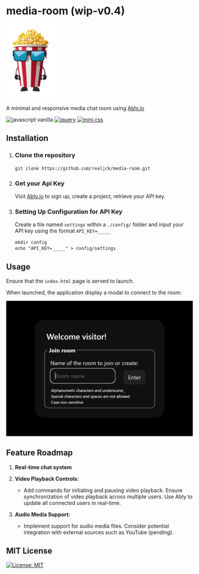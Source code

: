 # media-room (wip-v0.4)

<img src="./assets/images/mascot.svg" alt="popcorn mascot" height="200">

A minimal and responsive media chat room using [Ably.io](https://ably.com/)

![javascript vanilla](https://img.shields.io/badge/javascript-grey?logo=javascript)
[![jquery](https://img.shields.io/badge/jquery-0865a7?logo=jquery)](https://jquery.com/)
[![mini.css](https://img.shields.io/badge/mini.css-f22f21)](https://minicss.us/)

## Installation

1) ### Clone the repository

    ~~~~
    git clone https://github.com/realjck/media-room.git
    ~~~~

2) ### Get your Api Key

    Visit [Ably.io](https://ably.io) to sign up, create a project, retrieve your API key.

3) ### Setting Up Configuration for API Key

    Create a file named `settings` within a `./config/` folder and input your API key using the format `API_KEY=_____`

    ~~~~
    mkdir config
    echo "API_KEY=_____" > config/settings
    ~~~~

## Usage

Ensure that the `index.html` page is served to launch.

When launched, the application display a modal to connect to the room:

<img src="./assets/images/screenshots/ss1.jpg" alt="screenshot">

## Feature Roadmap

1) **Real-time chat system**


2) **Video Playback Controls:**

   - Add commands for initiating and pausing video playback.
   Ensure synchronization of video playback across multiple users.
   Use Ably to update all connected users in real-time.


3) **Audio Media Support:**

   - Implement support for audio media files.
   Consider potential integration with external sources such as YouTube (pending).

## MIT License

[![License: MIT](https://img.shields.io/badge/License-MIT-yellow.svg)](https://github.com/realjck/media-room/blob/main/LICENSE)
